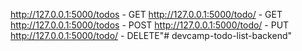 http://127.0.0.1:5000/todos - GET
http://127.0.0.1:5000/todo/<id> - GET
http://127.0.0.1:5000/todos - POST
http://127.0.0.1:5000/todo/<id> - PUT
http://127.0.0.1:5000/todo/<id> - DELETE"# devcamp-todo-list-backend" 
